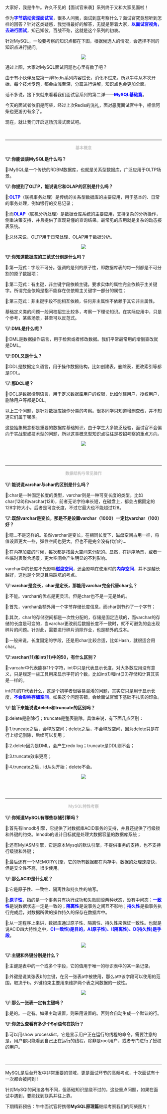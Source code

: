 大家好，我是牛牛。许久不见的【面试官来袭】系列终于又和大家见面啦！

作为<b><font color=blue>字节跳动资深面试官</font></b>，很多人问我，面试到底考察什么？面试官究竟想听到怎样的回答？针对这类疑惑，我觉得最好的解答，无疑是带着大家，<b><font color=blue>以面试官视角，去进行面试</font></b>，知己知彼，百战不殆，这就是这个系列的初衷。

针对MySQL，一般要考察的知识点都在下图，根据候选人的情况，会选择不同的知识点进行提问。
<center>

![](https://files.mdnice.com/user/13621/a6afec8d-0b60-4257-b2b2-c5e5f548df3d.png)</center>

通过上图，大家对MySQL面试问题也心里有数了吧？

由于有小伙伴反应第一弹Redis系列内容过长，消化不过来。所以牛牛从本次开始，每个技术专题，都会由浅至深，分篇进行讲解，知识点也会更加全面。

话不多说，接下来就来看看我们面试官系列的第二弹——<b><font color=blue>MySQL基础篇</font></b>。

今天的面试者依旧是阿柴，经过上次Redis的洗礼，面对恶魔面试官牛牛，相信阿柴也更游刃有余了。

现在，就让我们开启这场沉浸式面试吧。
</br>
</br>
</br>
***
<center><b><font size=2 color=#c2c2c2>基本概念</font></b></center>
</br>
🐮:<b>你能谈谈MySQL是什么吗？</b>

🐶:MySQL是一个传统的RDBM数据库，也就是关系型数据库，广泛应用于OLTP场景。

🐮:<b>你提到了OLTP，能说说它和OLAP的区别是什么吗？</b>

🐶:<b><font color=blue>OLTP</font></b>（联机事务处理）是传统的关系型数据库的主要应用，用于基本的、日常的事务处理，例如银行的交易记录；

🐶:而<b><font color=blue>OLAP</font></b>（联机分析处理）是数据仓库系统的主要应用，支持复杂的分析操作，侧重决策支持，并且提供了直观易懂的查询结果。最常见的应用就是复杂的动态报表系统。

🐶:总体来说，OLTP用于日常处理、OLAP用于数据分析。
<center>

![](https://files.mdnice.com/user/13621/dd1b26cd-0c7e-4230-8032-56cd2027f45f.png)</center>

🐮:<b>你知道数据库的三范式分别是什么吗？</b>

🐶:第一范式：字段不可分。强调的是列的原子性，即数据库表的每一列都是不可分割的原子数据项；

🐶:第二范式：有主键，非主键字段依赖主键。要求实体的属性完全依赖于主关键字。所谓完全依赖是指不能存在仅依赖主关键字一部分的属性；

🐶:第三范式：非主键字段不能相互依赖，任何非主属性不依赖于其它非主属性。

基础定义类的问题一般问校招生比较多，考察一下理论知识。在实际应用中，只是个参考，某些场景，甚至可以反范式。

🐮:<b>DML是什么呢？</b>

🐶:DML是数据操作语言，用于检索或者修改数据。我们平常最常用的增删查改就是DML。

🐮:<b>DDL又是什么？</b>

🐶:DDL是数据定义语言，用于操作数据结构，比如创建表，删除表，更改索引等都是DDL。

🐮:<b>那DCL呢？</b>

🐶:DCL是数据控制语言，用于定义数据库用户的权限，比如创建用户，授权用户，删除用户等都是DCL。

以上三个问题，是针对数据库操作分类的考察。很多同学只知道增删查改，并不知道它们属于哪类。

这些抽象概念都是重要的数据库基础知识，由于学生大多缺乏经验，面试官不会偏向于实战型或技术型的问题，所以这类概念型知识点往往是校招考察的重点方向。
<center>
  
![](https://files.mdnice.com/user/13621/dd5fb239-6b42-4b31-806f-c7e26134893c.png)</center>
</br>
</br>
***

<center><b><font size=2 color=#c2c2c2>数据结构与常见操作</font></b></center>
</br>
🐮:<b>能说说varchar与char的区别是什么吗？</b>

🐶:char是一种固定长度的类型，varchar则是一种可变长度的类型。比如char(128)和varchar(128)，前者无论字符串长短，在磁盘上，都会占据固定的128字符大小。后者是可变长度，不过它最大也不能超过128。

🐮:<b>既然varchar是变长，那是不是设置varchar（1000）一定比varchar（100）好？</b>

🐶:嗯...不是这样的。虽然varchar是变长，在相同长度下，磁盘空间占用一样，将值设置更大一些，弹性空间也更大。但也不是完全没有代价的...

🐶:在内存加载的时候，每次都是按最大空间来分配的。显然，在排序场景，或者一些临时表聚合场景，更大空间会产生明显的不利影响。

varchar中的长度不光影响<b><font color=blue>磁盘空间</b></font>，还会影响在使用时的<b><font color=blue>内存空间</b></font>，并不是越长越好，这也是个常见且易踩坑的考点。

🐮:<b>varchar是变长，char是定长，那能用varchar完全代替char么？</b>

🐶:不能。varchar的优点是更灵活。但是char也不是一无是处的。

🐶:首先，varchar会额外用一个字节存储长度信息，而char则节约了一个字节；

🐶:其次，char的存储空间都是一次性分配的，存储是固定连续的，而varchar的存储的长度是可变的，当varchar更改前后数据长度不一致时，就不可避免的会出现碎片的问题。针对此，需要进行碎片消除作业，也是额外的成本。

🐶:一般来说，长度固定的字段，还是用char比较合适，比如Hash，就很适合用char。

🐮:<b>varchar(11)和int(11)中的50，有什么区别？</b>

🐶:varcahr中代表能存11个字符，int中只是代表显示长度，对大多数应用没有意义，只是规定一些工具用来显示字符的个数，比如int(1)和int(20)存储和计算其实是一样的。

int(11)的11代表什么，这是个初学者很容易混淆的问题，其实它只是用于显示长度，<b><font color=blue>不会影响存储空间</font></b>。如果这个问题答错，会给面试官留下基础不扎实的印象。

🐮:<b>接下来能说说delete和truncate的区别吗？</b>

🐶:delete是删除行；truncate是整表删除。具体来说，有下面几点区别：

🐶:1.truncate之后，会释放空间；delete之后，不会释放空间，因为delete只是在行上标记删除，后续可以复用；

🐶:2.delete因为是DML，会产生redo log；truncate是DDL则不会；

🐶:3.truncate效率更高；

🐶:4.truncate之后，id从头开始；delete不会。
<center>

![](https://files.mdnice.com/user/13621/565d940b-b924-4557-bd8e-afca84b51144.png)</center>
</br>
</br>
***
<center><b><font size=2 color=#c2c2c2>MySQL特性考察</font></b></center>
</br>
🐮:<b>你知道MySQL有哪些存储引擎吗？</b>

🐶:首先有Innodb引擎，它提供了对数据库ACID事务的支持，并且还提供了行级锁和外键的约束。Innodb的设计目标就是处理大数据容量的数据库系统；

🐶:还有MyIASM引擎，它是原本Mysql的默认引擎，不提供事务的支持，也不支持行级锁和外键；

🐶:最后还有一个MEMORY引擎，它的所有数据都在内存中，数据的处理速度快，但是安全性不高，很少使用。

🐮:<b>那么ACID是什么呢？</b>

🐶:它是原子性、一致性、隔离性和持久性的缩写。

🐶:<b><font color=blue>原子性</font></b>，指的是一个事务只有执行成功和失败回滚两种状态，没有中间态；<b><font color=blue>一致性</font></b>是说数据状态一定是一致的；<b><font color=blue>隔离性</font></b>是说事务之间互不影响；<b><font color=blue>持久性</font></b>是指事务执行完成后，对数据所做的操作持久的保存在数据库中。

🐶:从一定程序上来讲，数据库通过原子性、隔离性、持久性来保证一致性。也就是说ACID四大特性之中，<b><font color=blue>C(一致性)是目的，A(原子性)、I(隔离性)、D(持久性)是手段</font></b>。
<center>

![](https://files.mdnice.com/user/13621/db223628-d415-46a2-a9cd-a1332b23dafb.png)</center>

🐮:<b>主键和外键分别是什么？</b>

🐶:主键是表中的一个或多个字段，它的值用于唯一的标识表中的某一条记录。

🐶:外键是说某张表b的主键，在另一张表a中被使用，那么a中该字段可以使用的范围，取决于b。外键约束主要用来维护两个表之间数据的一致性。
<center>

![](https://files.mdnice.com/user/13621/b5b4838a-8ea7-4992-91c3-e0dc30e20e50.png)</center>

🐮:<b>那么一张表一定有主键吗？</b>

🐶:是的。一定有。如果主动设置，则采用设置的。否则会自动生成一个默认的行。

🐮:<b>你怎么查看有多少个Sql语句在执行？</b>

🐶:可以用show processlist，它是显示用户正在运行的线程的命令。需要注意的是，用户都只能看到自己正在运行的线程，除非是root用户，或者专门进行了授权的用户。
</br>
</br>
</br>
***
MySQL是后台开发中非常重要的领域，更是面试环节的高频考点，十次面试有十一次都会被问到！

针对MySQl的问法各有不同，但基础知识是绕不过的，这些重点问题，如果在面试中遇到，要能找到联系并往上靠。

下期精彩预告：牛牛面试官将携带<b>MySQL原理篇</b>继续考察我们的阿柴图片！